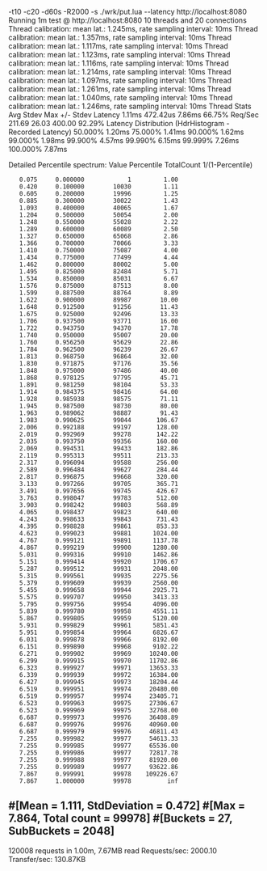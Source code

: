 -t10 -c20 -d60s -R2000 -s ./wrk/put.lua --latency http://localhost:8080
Running 1m test @ http://localhost:8080
  10 threads and 20 connections
  Thread calibration: mean lat.: 1.245ms, rate sampling interval: 10ms
  Thread calibration: mean lat.: 1.357ms, rate sampling interval: 10ms
  Thread calibration: mean lat.: 1.117ms, rate sampling interval: 10ms
  Thread calibration: mean lat.: 1.123ms, rate sampling interval: 10ms
  Thread calibration: mean lat.: 1.116ms, rate sampling interval: 10ms
  Thread calibration: mean lat.: 1.214ms, rate sampling interval: 10ms
  Thread calibration: mean lat.: 1.097ms, rate sampling interval: 10ms
  Thread calibration: mean lat.: 1.261ms, rate sampling interval: 10ms
  Thread calibration: mean lat.: 1.040ms, rate sampling interval: 10ms
  Thread calibration: mean lat.: 1.246ms, rate sampling interval: 10ms
  Thread Stats   Avg      Stdev     Max   +/- Stdev
    Latency     1.11ms  472.42us   7.86ms   66.75%
    Req/Sec   211.69     26.03   400.00     92.29%
  Latency Distribution (HdrHistogram - Recorded Latency)
 50.000%    1.20ms
 75.000%    1.41ms
 90.000%    1.62ms
 99.000%    1.98ms
 99.900%    4.57ms
 99.990%    6.15ms
 99.999%    7.26ms
100.000%    7.87ms

  Detailed Percentile spectrum:
       Value   Percentile   TotalCount 1/(1-Percentile)

       0.075     0.000000            1         1.00
       0.420     0.100000        10030         1.11
       0.605     0.200000        19996         1.25
       0.885     0.300000        30022         1.43
       1.093     0.400000        40065         1.67
       1.204     0.500000        50054         2.00
       1.248     0.550000        55028         2.22
       1.289     0.600000        60089         2.50
       1.327     0.650000        65068         2.86
       1.366     0.700000        70066         3.33
       1.410     0.750000        75087         4.00
       1.434     0.775000        77499         4.44
       1.462     0.800000        80002         5.00
       1.495     0.825000        82484         5.71
       1.534     0.850000        85031         6.67
       1.576     0.875000        87513         8.00
       1.599     0.887500        88764         8.89
       1.622     0.900000        89987        10.00
       1.648     0.912500        91256        11.43
       1.675     0.925000        92496        13.33
       1.706     0.937500        93771        16.00
       1.722     0.943750        94370        17.78
       1.740     0.950000        95007        20.00
       1.760     0.956250        95629        22.86
       1.784     0.962500        96239        26.67
       1.813     0.968750        96864        32.00
       1.830     0.971875        97176        35.56
       1.848     0.975000        97486        40.00
       1.868     0.978125        97795        45.71
       1.891     0.981250        98104        53.33
       1.914     0.984375        98416        64.00
       1.928     0.985938        98575        71.11
       1.945     0.987500        98730        80.00
       1.963     0.989062        98887        91.43
       1.983     0.990625        99044       106.67
       2.006     0.992188        99197       128.00
       2.019     0.992969        99278       142.22
       2.035     0.993750        99356       160.00
       2.069     0.994531        99433       182.86
       2.119     0.995313        99511       213.33
       2.317     0.996094        99588       256.00
       2.589     0.996484        99627       284.44
       2.817     0.996875        99668       320.00
       3.133     0.997266        99705       365.71
       3.491     0.997656        99745       426.67
       3.763     0.998047        99783       512.00
       3.903     0.998242        99803       568.89
       4.065     0.998437        99823       640.00
       4.243     0.998633        99843       731.43
       4.395     0.998828        99861       853.33
       4.623     0.999023        99881      1024.00
       4.767     0.999121        99891      1137.78
       4.867     0.999219        99900      1280.00
       5.031     0.999316        99910      1462.86
       5.151     0.999414        99920      1706.67
       5.287     0.999512        99931      2048.00
       5.315     0.999561        99935      2275.56
       5.379     0.999609        99939      2560.00
       5.455     0.999658        99944      2925.71
       5.575     0.999707        99950      3413.33
       5.795     0.999756        99954      4096.00
       5.839     0.999780        99958      4551.11
       5.867     0.999805        99959      5120.00
       5.931     0.999829        99961      5851.43
       5.951     0.999854        99964      6826.67
       6.031     0.999878        99966      8192.00
       6.151     0.999890        99968      9102.22
       6.271     0.999902        99969     10240.00
       6.299     0.999915        99970     11702.86
       6.323     0.999927        99971     13653.33
       6.339     0.999939        99972     16384.00
       6.427     0.999945        99973     18204.44
       6.519     0.999951        99974     20480.00
       6.519     0.999957        99974     23405.71
       6.523     0.999963        99975     27306.67
       6.523     0.999969        99975     32768.00
       6.687     0.999973        99976     36408.89
       6.687     0.999976        99976     40960.00
       6.687     0.999979        99976     46811.43
       7.255     0.999982        99977     54613.33
       7.255     0.999985        99977     65536.00
       7.255     0.999986        99977     72817.78
       7.255     0.999988        99977     81920.00
       7.255     0.999989        99977     93622.86
       7.867     0.999991        99978    109226.67
       7.867     1.000000        99978          inf
#[Mean    =        1.111, StdDeviation   =        0.472]
#[Max     =        7.864, Total count    =        99978]
#[Buckets =           27, SubBuckets     =         2048]
----------------------------------------------------------
  120008 requests in 1.00m, 7.67MB read
Requests/sec:   2000.10
Transfer/sec:    130.87KB

